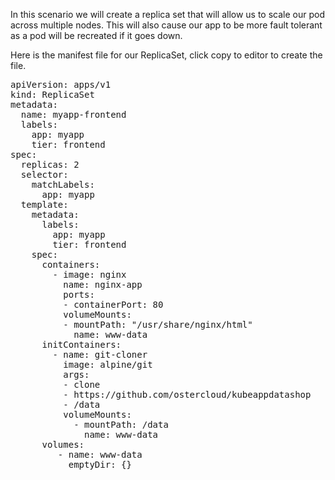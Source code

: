 In this scenario we will create a replica set that will allow us to scale our pod across multiple nodes. This will also cause our app to be more fault tolerant as a pod will be recreated if it goes down. 

Here is the manifest file for our ReplicaSet, click copy to editor to create the file. 
<pre class="file" data-filename="replica.yml" data-target="insert">
apiVersion: apps/v1
kind: ReplicaSet
metadata:
  name: myapp-frontend
  labels:
    app: myapp
    tier: frontend
spec:
  replicas: 2
  selector:
    matchLabels: 
      app: myapp
  template:
    metadata: 
      labels: 
        app: myapp
        tier: frontend
    spec:
      containers:
        - image: nginx
          name: nginx-app
          ports:
          - containerPort: 80
          volumeMounts:
          - mountPath: "/usr/share/nginx/html"
            name: www-data
      initContainers:
        - name: git-cloner
          image: alpine/git
          args:
          - clone
          - https://github.com/ostercloud/kubeappdatashop
          - /data
          volumeMounts:
            - mountPath: /data
              name: www-data
      volumes:
         - name: www-data
           emptyDir: {}
</pre>
